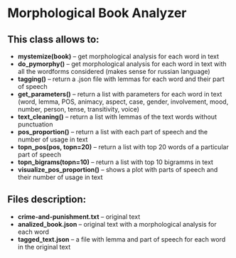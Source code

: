 # Morphological Book Analyzer

## This class allows to:
* **mystemize(book)** – get morphological analysis for each word in text
* **do_pymorphy()** – get morphological analysis for each word in text with all the wordforms considered (makes sense for russian language)
* **tagging()** – return a .json file with lemmas for each word and their part of speech
* **get_parameters()** – return a list with parameters for each word in text (word, lemma, POS, animacy, aspect, case, gender, involvement, mood, number, person, tense, transitivity, voice)
* **text_cleaning()** – return a list with lemmas of the text words without punctuation
* **pos_proportion()** – return a list with each part of speech and the number of usage in text
* **topn_pos(pos, topn=20)** – return a list with top 20 words of a particular part of speech
* **topn_bigrams(topn=10)** – return a list with top 10 bigramms in text
* **visualize_pos_proportion()** – shows a plot with parts of speech and their number of usage in text

## Files description:
* **crime-and-punishment.txt** – original text
* **analized_book.json** – original text with a morphological analysis for each word 
* **tagged_text.json** – a file with lemma and part of speech for each word in the original text
